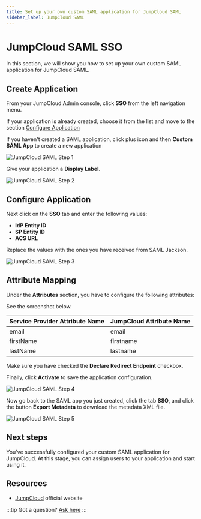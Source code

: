 ```yaml
---
title: Set up your own custom SAML application for JumpCloud SAML
sidebar_label: JumpCloud SAML
---
```


# JumpCloud SAML SSO

In this section, we will show you how to set up your own custom SAML application for JumpCloud SAML.

## Create Application

From your JumpCloud Admin console, click **SSO** from the left navigation menu.

If your application is already created, choose it from the list and move to the section [Configure Application](#configure-application)

If you haven't created a SAML application, click plus icon and then **Custom SAML App** to create a new application

![JumpCloud SAML Step 1](/images/docs/jackson/sso-providers/jumpcloud/1.png)

Give your application a **Display Label**.

![JumpCloud SAML Step 2](/images/docs/jackson/sso-providers/jumpcloud/2.png)

## Configure Application

Next click on the **SSO** tab and enter the following values:

- **IdP Entity ID**
- **SP Entity ID**
- **ACS URL**

Replace the values with the ones you have received from SAML Jackson.

![JumpCloud SAML Step 3](/images/docs/jackson/sso-providers/jumpcloud/3.png)

## Attribute Mapping

Under the **Attributes** section, you have to configure the following attributes:

See the screenshot below.

| Service Provider Attribute Name | JumpCloud Attribute Name |
| ------------------------------- | ------------------------ |
| email                           | email                    |
| firstName                       | firstname                |
| lastName                        | lastname                 |

Make sure you have checked the **Declare Redirect Endpoint** checkbox.

Finally, click **Activate** to save the application configuration.

![JumpCloud SAML Step 4](/images/docs/jackson/sso-providers/jumpcloud/4.png)

Now go back to the SAML app you just created, click the tab **SSO**, and click the button **Export Metadata** to download the metadata XML file.

![JumpCloud SAML Step 5](/images/docs/jackson/sso-providers/jumpcloud/5.png)

## Next steps

You've successfully configured your custom SAML application for JumpCloud. At this stage, you can assign users to your application and start using it.

## Resources

- [JumpCloud](https://jumpcloud.com/) official website

:::tip
Got a question? [Ask here](https://discord.gg/uyb7pYt4Pa)
:::
